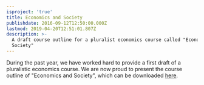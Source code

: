 ```yaml
---
isproject: 'true'
title: Economics and Society
publishdate: 2016-09-12T12:50:00.000Z
lastmod: 2019-04-20T12:51:01.807Z
description: >-
  A draft course outline for a pluralist economics course called "Economics and
  Society"
---
```

During the past year, we have worked hard to provide a first draft of a pluralistic economics course. We are now proud to present the course outline of "Economics and Society", which can be downloaded [here](img/pine-economicssociety-draftoutline.pdf).
